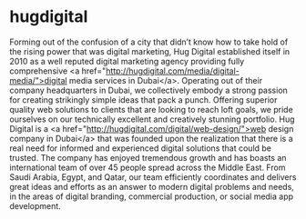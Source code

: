 # hugdigital
Forming out of the confusion of a city that didn’t know how to take hold of the rising power that was digital marketing, Hug Digital established itself in 2010 as a well reputed digital marketing agency providing fully comprehensive &lt;a href="http://hugdigital.com/media/digital-media/">digital media services in Dubai&lt;/a>. Operating out of their company headquarters in Dubai, we collectively embody a strong passion for creating strikingly simple ideas that pack a punch. Offering superior quality web solutions to clients that are looking to reach loft goals, we pride ourselves on our technically excellent and creatively stunning portfolio. Hug Digital is a &lt;a href="http://hugdigital.com/digital/web-design/">web design company in Dubai&lt;/a> that was founded upon the realization that there is a real need for informed and experienced digital solutions that could be trusted. The company has enjoyed tremendous growth and has boasts an international team of over 45 people spread across the Middle East. From Saudi Arabia, Egypt, and Qatar, our team efficiently coordinates and delivers great ideas and efforts as an answer to modern digital problems and needs, in the areas of digital branding, commercial production, or social media app development. 

